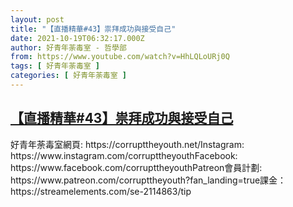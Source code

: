 ```yaml
---
layout: post
title: "【直播精華#43】祟拜成功與接受自己"
date: 2021-10-19T06:32:17.000Z
author: 好青年荼毒室 - 哲學部
from: https://www.youtube.com/watch?v=HhLQLoURj0Q
tags: [ 好青年荼毒室 ]
categories: [ 好青年荼毒室 ]
---
```

<!--1634625137000-->
[【直播精華#43】祟拜成功與接受自己](https://www.youtube.com/watch?v=HhLQLoURj0Q)
------

<div>
好青年荼毒室網頁: https://corrupttheyouth.net/Instagram: https://www.instagram.com/corrupttheyouthFacebook: https://www.facebook.com/corrupttheyouthPatreon會員計劃: https://www.patreon.com/corrupttheyouth?fan_landing=true課金：https://streamelements.com/se-2114863/tip
</div>
